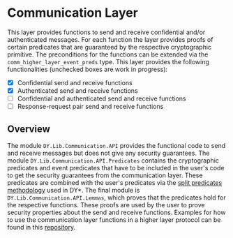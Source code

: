 # Communication Layer

This layer provides functions to send and receive confidential
and/or authenticated messages. For each function the layer provides
proofs of certain predicates that are guaranteed by the respective
cryptographic primitive. The preconditions for the functions can be
extended via the `comm_higher_layer_event_preds` type. This layer provides the following functionalities (unchecked boxes are work in progress):

- [x] Confidential send and receive functions
- [x] Authenticated send and receive functions
- [ ] Confidential and authenticated send and receive functions
- [ ] Response-request pair send and receive functions

## Overview

The module `DY.Lib.Communication.API` provides the functional
code to send and receive messages but does not give any
security guarantees.
The module `DY.Lib.Communication.API.Predicates` contains
the cryptographic predicates and event predicates that have
to be included in the user's code to get the security guarantees from
the communication layer. These predicates are combined with the
user's predicates via the [split predicates methodology](../utils/DY.Lib.SplitFunction.fst)
used in DY*.
The final module is `DY.Lib.Communication.API.Lemmas`, which proves
that the predicates hold for the respective functions. These proofs
are used by the user to prove security properties about the send and
receive functions.
Examples for how to use the communication layer functions
in a higher layer protocol can be found in this [repository]().
